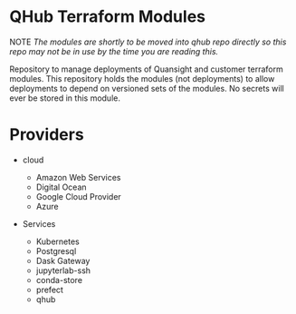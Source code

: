 # QHub Terraform Modules

NOTE *The modules are shortly to be moved into qhub repo directly so this repo may not be in use by the time you are reading this.*

Repository to manage deployments of Quansight and customer terraform
modules. This repository holds the modules (not deployments) to allow
deployments to depend on versioned sets of the modules. No secrets
will ever be stored in this module.

# Providers

 - cloud
   - Amazon Web Services
   - Digital Ocean
   - Google Cloud Provider
   - Azure

 - Services
   - Kubernetes
   - Postgresql
   - Dask Gateway
   - jupyterlab-ssh
   - conda-store
   - prefect
   - qhub
